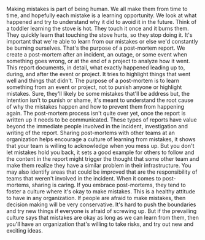 Making mistakes is part of being human. We all make them from time to time, and
hopefully each mistake is a learning opportunity. We look at what happened and
try to understand why it did to avoid it in the future. Think of a toddler
learning the stove is hot. They touch it once and it burns them. They quickly
learn that touching the stove hurts, so they stop doing it. It's important that
we're able to learn from our mistakes or else we'd constantly be burning
ourselves. That's the purpose of a post-mortem report. We create a post-mortem
after an incident, an outage, or some event when something goes wrong, or at the
end of a project to analyze how it went. This report documents, in detail, what
exactly happened leading up to, during, and after the event or project. It tries
to highlight things that went well and things that didn't. The purpose of a
post-mortem is to learn something from an event or project, not to punish anyone
or highlight mistakes. Sure, they'll likely be some mistakes that'll be address
but, the intention isn't to punish or shame, it's meant to understand the root
cause of why the mistakes happen and how to prevent them from happening again.
The post-mortem process isn't quite over yet, once the report is written up it
needs to be communicated. These types of reports have value beyond the immediate
people involved in the incident, investigation and writing of the report.
Sharing post-mortems with other teams at an organization helps encourage a
culture of learning from mistakes, it shows that your team is willing to
acknowledge when you mess up. But you don't let mistakes hold you back, it sets
a good example for others to follow and the content in the report might trigger
the thought that some other team and make them realize they have a similar
problem in their infrastructure. You may also identify areas that could be
improved that are the responsibility of teams that weren't involved in the
incident. When it comes to post-mortems, sharing is caring. If you embrace
post-mortems, they tend to foster a culture where it's okay to make mistakes.
This is a healthy attitude to have in any organization. If people are afraid to
make mistakes, then decision making will be very conservative. It's hard to push
the boundaries and try new things if everyone is afraid of screwing up. But if
the prevailing culture says that mistakes are okay as long as we can learn from
them, then you'll have an organization that's willing to take risks, and try out
new and exciting ideas.